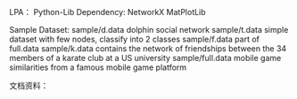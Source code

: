 LPA：
Python-Lib Dependency:
    NetworkX
    MatPlotLib

Sample Dataset:
    sample/d.data       dolphin social network
    sample/t.data       simple dataset with few nodes, classify into 2 classes
    sample/f.data       part of full.data
    sample/k.data       contains the network of friendships between the 34 members
                        of a karate club at a US university
    sample/full.data    mobile game similarities from a famous mobile game platform
    
文档资料：
